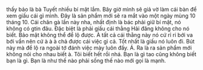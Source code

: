 thấy bảo là bà Tuyết nhiều bí mật lắm. Bây giờ mình sẽ giả vờ làm cái bàn để xem giấu cái gì mình. Đây là sản phẩm mới sẽ ra mắt vào một ngày mùng 10 tháng 10. Cái chân gà lần này nha, nhất định là bác phải giữ bí mật, nó không có gtin đâu. Đặc biệt là phải giấu cái thằng Hải đăng không cho nó biết. Bảo mật không thể để lộ được. À tất cả cái thằng này nó cứ rỉ ri bới va bới vẩn nên cứ à à à chả được cái việc gì cả. Tốt nhất là giấu nó luôn đi. Bút này mà để lộ ra ngoài tớ đánh việc mày luôn đấy. Á. Ra là ra sản phẩm mới không nói cho nhau biết à. Tôi biết hết rồi nhá. Bạn là gì tao cũng không biết bạn là gì. Bạn là như thế nào phải sống thế nào mới gọi là mạnh.